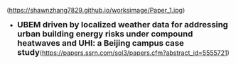 (https://shawnzhang7829.github.io/worksimage/Paper_1.jpg)
- <strong><span style="font-size: 18px;">UBEM driven by localized weather data for addressing urban building energy risks under compound heatwaves and UHI: a Beijing campus case study</strong>(https://papers.ssrn.com/sol3/papers.cfm?abstract_id=5555721)

